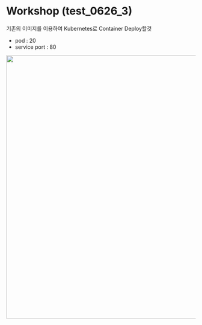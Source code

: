 # Workshop (test_0626_3)

기존의 이미지를 이용하여 Kubernetes로 Container Deploy할것
 - pod : 20
 - service port : 80
  
<img width="700" src="https://user-images.githubusercontent.com/64004398/85836033-f3d31900-b7d0-11ea-86f9-1056a49d7858.png">
